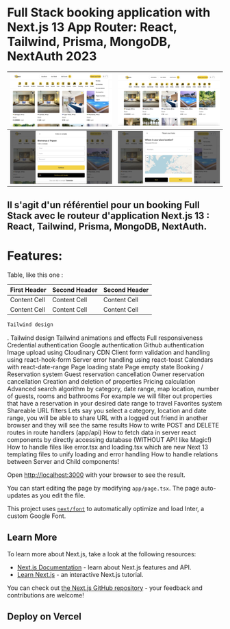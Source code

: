 # Full Stack booking application with Next.js 13 App Router: React, Tailwind, Prisma, MongoDB, NextAuth 2023
| <img src="tripapp.jpg" alt="Logo" width=100% height=100% >      | <img src="tripsen.jpg" alt="Logo" width=100% height=100%  >     |
|------------|-------------|
|<img src="login.jpg" alt="Logo" width=100% height=100%  > |<img src="app2.jpg" alt="Logo" width=100% height=100% > |

## Il s'agit d'un référentiel pour un booking Full Stack avec le routeur d'application Next.js 13 : React, Tailwind, Prisma, MongoDB, NextAuth.

# Features:

Table, like this one :

First Header  | Second Header | Second Header
------------- | ------------- | -------------
Content Cell  | Content Cell  | Content Cell
Content Cell  | Content Cell  | Content Cell

```bash
Tailwind design
```
. Tailwind design
Tailwind animations and effects
Full responsiveness
Credential authentication
Google authentication
Github authentication
Image upload using Cloudinary CDN
Client form validation and handling using react-hook-form
Server error handling using react-toast
Calendars with react-date-range
Page loading state
Page empty state
Booking / Reservation system
Guest reservation cancellation
Owner reservation cancellation
Creation and deletion of properties
Pricing calculation
Advanced search algorithm by category, date range, map location, number of guests, rooms and bathrooms
For example we will filter out properties that have a reservation in your desired date range to travel
Favorites system
Shareable URL filters
Lets say you select a category, location and date range, you will be able to share URL with a logged out friend in another browser and they will see the same results
How to write POST and DELETE routes in route handlers (app/api)
How to fetch data in server react components by directly accessing database (WITHOUT API! like Magic!)
How to handle files like error.tsx and loading.tsx which are new Next 13 templating files to unify loading and error handling
How to handle relations between Server and Child components!

Open [http://localhost:3000](http://localhost:3000) with your browser to see the result.

You can start editing the page by modifying `app/page.tsx`. The page auto-updates as you edit the file.

This project uses [`next/font`](https://nextjs.org/docs/basic-features/font-optimization) to automatically optimize and load Inter, a custom Google Font.

## Learn More

To learn more about Next.js, take a look at the following resources:

- [Next.js Documentation](https://nextjs.org/docs) - learn about Next.js features and API.
- [Learn Next.js](https://nextjs.org/learn) - an interactive Next.js tutorial.

You can check out [the Next.js GitHub repository](https://github.com/vercel/next.js/) - your feedback and contributions are welcome!

## Deploy on Vercel

